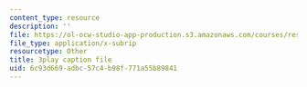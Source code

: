 ```yaml
---
content_type: resource
description: ''
file: https://ol-ocw-studio-app-production.s3.amazonaws.com/courses/res-3-003-learn-to-build-your-own-videogame-with-the-unity-game-engine-and-microsoft-kinect-january-iap-2017/6c93d669adbc57c4b98f771a55b89841_ZVnrpjIVU.vtt
file_type: application/x-subrip
resourcetype: Other
title: 3play caption file
uid: 6c93d669-adbc-57c4-b98f-771a55b89841
---
```

